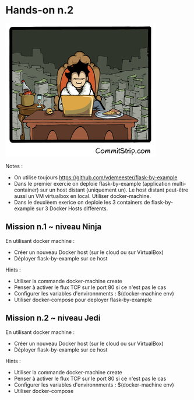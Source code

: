 # Hands-on n.2

![](resources/images/hands-on-2.png)

Notes :
- On utilise toujours https://github.com/vdemeester/flask-by-example
- Dans le premier exercie on deploie flask-by-example (application multi-container) sur un host distant (uniquement un). Le host distant peut-être aussi un VM virtualbox en local. Utiliser docker-machine. 
- Dans le deuxièem exerice on deploie les 3 containers de flask-by-example sur 3 Docker Hosts differents.



## Mission n.1 ~ niveau Ninja

En utilisant docker machine :

* Créer un nouveau Docker host (sur le cloud ou sur VirtualBox) 
* Déployer flask-by-example sur ce host

Hints :
* Utiliser la commande docker-machine create
* Penser à activer le flux TCP sur le port 80 si ce n'est pas le cas
* Configurer les variables d'environnments : $(docker-machine env)
* Utiliser docker-compose pour deployer flask-by-example



## Mission n.2 ~ niveau Jedi

En utilisant docker machine :

* Créer un nouveau Docker host (sur le cloud ou sur VirtualBox) 
* Déployer flask-by-example sur ce host

Hints :
* Utiliser la commande docker-machine create
* Penser à activer le flux TCP sur le port 80 si ce n'est pas le cas
* Configurer les variables d'environnments : $(docker-machine env)
* Utiliser docker-compose

